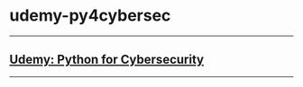 # udemy-py4cybersec
---
## [Udemy: Python for Cybersecurity](https://bah.udemy.com/course/python-for-cyber/learn/lecture/34015534#overview)
---

